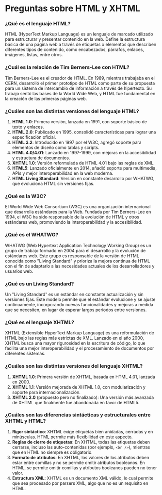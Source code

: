 # Preguntas sobre HTML y XHTML

### ¿Qué es el lenguaje HTML?

HTML (HyperText Markup Language) es un lenguaje de marcado utilizado para estructurar y presentar contenido en la web. Define la estructura básica de una página web a través de etiquetas o elementos que describen diferentes tipos de contenido, como encabezados, párrafos, enlaces, imágenes, listas, entre otros.

### ¿Cuál es la relación de Tim Berners-Lee con HTML?

Tim Berners-Lee es el creador de HTML. En 1989, mientras trabajaba en el CERN, desarrolló el primer prototipo de HTML como parte de su propuesta para un sistema de intercambio de información a través de hipertexto. Su trabajo sentó las bases de la World Wide Web, y HTML fue fundamental en la creación de las primeras páginas web.

### ¿Cuáles son las distintas versiones del lenguaje HTML?

1. **HTML 1.0**: Primera versión, lanzada en 1991, con soporte básico de texto y enlaces.
2. **HTML 2.0**: Publicado en 1995, consolidó características para lograr una especificación oficial.
3. **HTML 3.2**: Introducido en 1997 por el W3C, agregó soporte para elementos de diseño como tablas y scripts.
4. **HTML 4.0/4.01**: Lanzado en 1997-1999, con mejoras en la accesibilidad y estructura de documentos.
5. **XHTML 1.0**: Versión reformulada de HTML 4.01 bajo las reglas de XML.
6. **HTML5**: Lanzado oficialmente en 2014, añadió soporte para multimedia, APIs y mejor interoperabilidad en la web moderna.
7. **HTML Living Standard**: Versión en constante desarrollo por WHATWG, que evoluciona HTML sin versiones fijas.

### ¿Qué es la W3C?

El World Wide Web Consortium (W3C) es una organización internacional que desarrolla estándares para la Web. Fundada por Tim Berners-Lee en 1994, el W3C ha sido responsable de la evolución de HTML y otros estándares web, promoviendo la interoperabilidad y la accesibilidad.

### ¿Qué es el WHATWG?

WHATWG (Web Hypertext Application Technology Working Group) es un grupo de trabajo formado en 2004 para el desarrollo y la evolución de estándares web. Este grupo es responsable de la versión de HTML conocida como "Living Standard" y prioriza la mejora continua de HTML con el fin de adaptarlo a las necesidades actuales de los desarrolladores y usuarios web.

### ¿Qué es un Living Standard?

Un "Living Standard" es un estándar en constante actualización y sin versiones fijas. Este modelo permite que el estándar evolucione y se ajuste continuamente, incorporando nuevas funcionalidades y mejoras a medida que se necesiten, en lugar de esperar largos periodos entre versiones.

### ¿Qué es el lenguaje XHTML?

XHTML (Extensible HyperText Markup Language) es una reformulación de HTML bajo las reglas más estrictas de XML. Lanzado en el año 2000, XHTML busca una mayor rigurosidad en la escritura de código, lo que facilita una mejor interoperabilidad y el procesamiento de documentos por diferentes sistemas.

### ¿Cuáles son las distintas versiones del lenguaje XHTML?

1. **XHTML 1.0**: Primera versión de XHTML, basada en HTML 4.01, lanzada en 2000.
2. **XHTML 1.1**: Versión mejorada de XHTML 1.0, con modularización y soporte para internacionalización.
3. **XHTML 2.0** (propuesto pero no finalizado): Una versión más avanzada de XHTML que finalmente fue abandonada en favor de HTML5.

### ¿Cuáles son las diferencias sintácticas y estructurales entre XHTML y HTML?

1. **Rigor sintáctico**: XHTML exige etiquetas bien anidadas, cerradas y en minúsculas. HTML permite más flexibilidad en este aspecto.
2. **Reglas de cierre de etiquetas**: En XHTML, todas las etiquetas deben cerrarse, incluso las auto-contenidas (por ejemplo, `<br />`), mientras que en HTML no siempre es obligatorio.
3. **Formato de atributos**: En XHTML, los valores de los atributos deben estar entre comillas y no se permite omitir atributos booleanos. En HTML, se permite omitir comillas y atributos booleanos pueden no tener valor.
4. **Estructura XML**: XHTML es un documento XML válido, lo cual permite que sea procesado por parsers XML, algo que no es un requisito en HTML.